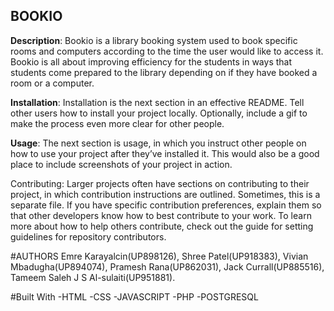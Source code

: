 ## BOOKIO
<b>Description</b>: Bookio is a library booking system used to book specific rooms and computers according to the time the user would like to access it. Bookio is all about improving efficiency for the students in ways that students come prepared to the library depending on if they have booked a room or a computer.

<b>Installation</b>: Installation is the next section in an effective README. Tell other users how to install your project locally. Optionally, include a gif to make the process even more clear for other people.

<b>Usage</b>: The next section is usage, in which you instruct other people on how to use your project after they’ve installed it. This would also be a good place to include screenshots of your project in action.

</b>Contributing</b>: Larger projects often have sections on contributing to their project, in which contribution instructions are outlined. Sometimes, this is a separate file. If you have specific contribution preferences, explain them so that other developers know how to best contribute to your work. To learn more about how to help others contribute, check out the guide for setting guidelines for repository contributors.

#AUTHORS Emre Karayalcin(UP898126), Shree Patel(UP918383), Vivian Mbadugha(UP894074), Pramesh Rana(UP862031), Jack Currall(UP885516), Tameem Saleh J S Al-sulaiti(UP951881).

#Built With
-HTML
-CSS
-JAVASCRIPT
-PHP
-POSTGRESQL

